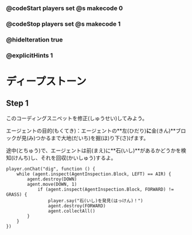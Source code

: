 ### @codeStart players set @s makecode 0
### @codeStop players set @s makecode 1

### @hideIteration true 
### @explicitHints 1


# ディープストーン
<!-- # Deep Stone  -->

## Step 1
このコーディングスニペットを修正(しゅうせい)してみよう。<br>

エージェントの目的(もくてき)：エージェントの**左(ひだり)**に**金(きん)**ブロックが見(み)つかるまで大地(だいち)を掘(ほ)り下(さ)げます。<br>

途中(とちゅう)で、エージェントは前(まえ)に**石(いし)**があるかどうかを検知(けんち)し、それを回収(かいしゅう)するよ。<br>


<!-- Fix this coding snippet. Here is the Agent's objective: dig down into the surface until it hits a **gold** block on the **left**. On the way down, the Agent will detect if **stone** is in front of it, and collect it. -->

```template
player.onChat("dig", function () {
    while (agent.inspect(AgentInspection.Block, LEFT) == AIR) {
        agent.destroy(DOWN)
        agent.move(DOWN, 1)
            if (agent.inspect(AgentInspection.Block, FORWARD) != GRASS) {
                player.say("石(いし)を発見(はっけん)！")
                agent.destroy(FORWARD)
                agent.collectAll()
        }
    }
})
```


